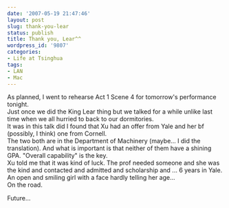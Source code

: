 ```yaml
---
date: '2007-05-19 21:47:46'
layout: post
slug: thank-you-lear
status: publish
title: Thank you, Lear^^
wordpress_id: '9807'
categories:
- Life at Tsinghua
tags:
- LAN
- Mac
---
```


As planned, I went to rehearse Act 1 Scene 4 for tomorrow's performance tonight.  
Just once we did the King Lear thing but we talked for a while unlike last time when we all hurried to back to our dormitories.  
It was in this talk did I found that Xu had an offer from Yale and her bf (possibly, I think) one from Cornell.  
The two both are in the Department of Machinery (maybe... I did the translation). And what is important is that neither of them have a shining GPA. "Overall capability" is the key.  
Xu told me that it was kind of luck. The prof needed someone and she was the kind and contacted and admitted and scholarship and ... 6 years in Yale.  
An open and smiling girl with a face hardly telling her age...  
On the road.  
  
Future...  

